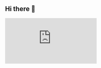 ## Hi there 👋

<iframe src="https://tryhackme.com/api/v2/badges/public-profile?userPublicId=2592828" style='border:none;'></iframe>
